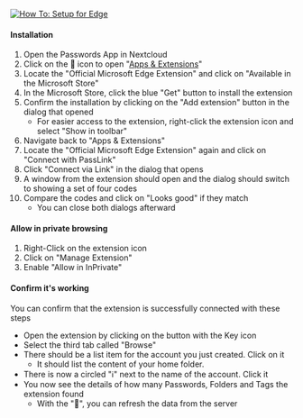 [![How To: Setup for Edge](../../_files/_previews/edge-extension-setup.jpg)](../../_files/videos/edge-extension-setup.mp4)

#### Installation
1. Open the Passwords App in Nextcloud
2. Click on the 🧩 icon to open "[Apps & Extensions](web+passlink://goto/apps)"
3. Locate the "Official Microsoft Edge Extension" and click on "Available in the Microsoft Store"
4. In the Microsoft Store, click the blue "Get" button to install the extension
5. Confirm the installation by clicking on the "Add extension" button in the dialog that opened
    - For easier access to the extension, right-click the extension icon and select "Show in toolbar"
6. Navigate back to "Apps & Extensions"
7. Locate the "Official Microsoft Edge Extension" again and click on "Connect with PassLink"
8. Click "Connect via Link" in the dialog that opens
9. A window from the extension should open and the dialog should switch to showing a set of four codes
10. Compare the codes and click on "Looks good" if they match
    - You can close both dialogs afterward

#### Allow in private browsing
1. Right-Click on the extension icon
2. Click on "Manage Extension"
3. Enable "Allow in InPrivate"

#### Confirm it's working
You can confirm that the extension is successfully connected with these steps
- Open the extension by clicking on the button with the Key icon
- Select the third tab called "Browse"
- There should be a list item for the account you just created. Click on it
    - It should list the content of your home folder.
- There is now a circled "ℹ" next to the name of the account. Click it
- You now see the details of how many Passwords, Folders and Tags the extension found
    - With the "🔄", you can refresh the data from the server